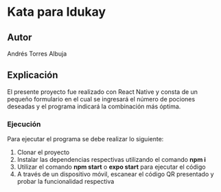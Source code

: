 # Kata para Idukay

## Autor

Andrés Torres Albuja

## Explicación

El presente proyecto fue realizado con React Native y consta de un pequeño formulario en el cual se ingresará el número de pociones deseadas y el programa indicará la combinación más óptima.

### Ejecución

Para ejecutar el programa se debe realizar lo siguiente:

1. Clonar el proyecto
2. Instalar las dependencias respectivas utilizando el comando **npm i**
3. Utilizar el comando **npm start** o **expo start** para ejecutar el código
4. A través de un dispositivo móvil, escanear el código QR presentado y probar la funcionalidad respectiva
